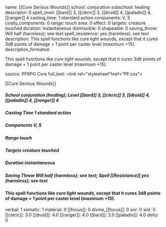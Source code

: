 name: [[Cure Serious Wounds]]
school: conjuration
subschool: healing
descriptor: 0
spell_level: [[bard]] 3, [[cleric]] 3, [[druid]] 4, [[paladin]] 4, [[ranger]] 4
casting_time: 1 standard action
components: V, S
costly_components: 0
range: touch
area: 0
effect: 0
targets: creature touched
duration: instantaneous
dismissible: 0
shapeable: 0
saving_throw: Will half (harmless); see text
spell_resistence: yes (harmless); see text
description: This spell functions like cure light wounds, except that it cures 3d8 points of damage + 1 point per caster level (maximum +15).
description_formated: <p>This spell functions like <i>cure light wounds</i>, except that it cures 3d8 points of damage + 1 point per caster level (maximum +15).</p>
source: PFRPG Core
full_text: <link rel="stylesheet"href="PF.css"><div class="heading"><p class="alignleft">[[Cure Serious Wounds]]</p><div style="clear: both;"></div></div><div><h5><b>School </b>conjuration (healing); <b>Level </b>[[bard]] 3, [[cleric]] 3, [[druid]] 4, [[paladin]] 4, [[ranger]] 4</h5><h5><b>Casting Time </b>1 standard action</h5><h5><b>Components </b>V, S</h5><h5><b>Range </b>touch</h5><h5><b>Targets </b> creature touched</h5><h5><b>Duration </b>instantaneous</h5><h5><b>Saving Throw </b>Will half (harmless); see text; <b>Spell [[Resistance]] </b>yes (harmless); see text</h5></div><div><h4><p>This spell functions like <i>cure light wounds</i>, except that it cures 3d8 points of damage + 1 point per caster level (maximum +15).</p></h4></div>
verbal: 1
somatic: 1
material: 0
[[focus]]: 0
divine_[[focus]]: 0
sor: 0
wiz: 0
[[cleric]]: 3.0
[[druid]]: 4.0
[[ranger]]: 4.0
[[bard]]: 3.0
[[paladin]]: 4.0
deity: 0
